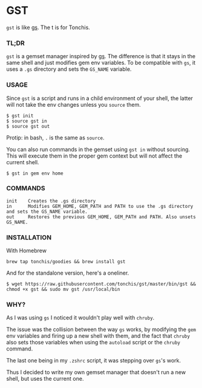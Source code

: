 GST
===

`gst` is like [gs](http://github.com/soveran/gs). The t is for Tonchis.

### TL;DR

`gst` is a gemset manager inspired by [gs](http://github.com/soveran/gs).
The difference is that it stays in the same shell and just modifies gem env variables.
To be compatible with `gs`, it uses a `.gs` directory and sets the `GS_NAME` variable.

### USAGE

Since `gst` is a script and runs in a child environment of your shell, the latter will not take the env changes unless you `source` them.

```shell
$ gst init
$ source gst in
$ source gst out
```

Protip: in bash, `.` is the same as `source`.

You can also run commands in the gemset using `gst in` without sourcing. This will execute them in the proper gem context but will not affect the current shell.

```shell
$ gst in gem env home
```

### COMMANDS

```shell
init    Creates the .gs directory
in      Modifies GEM_HOME, GEM_PATH and PATH to use the .gs directory and sets the GS_NAME variable.
out     Restores the previous GEM_HOME, GEM_PATH and PATH. Also unsets GS_NAME.
```

### INSTALLATION

With Homebrew

```shell
brew tap tonchis/goodies && brew install gst
```

And for the standalone version, here's a oneliner.

```shell
$ wget https://raw.githubusercontent.com/tonchis/gst/master/bin/gst && chmod +x gst && sudo mv gst /usr/local/bin
```

### WHY?

As I was using `gs` I noticed it wouldn't play well with `chruby`.

The issue was the collision between the way `gs` works, by modifying the `gem` env variables and firing up a new shell with them, and the fact that `chruby` also sets those variables when using the `autoload` script or the `chruby` command.

The last one being in my `.zshrc` script, it was stepping over `gs`'s work.

Thus I decided to write my own gemset manager that doesn't run a new shell, but uses the current one.

